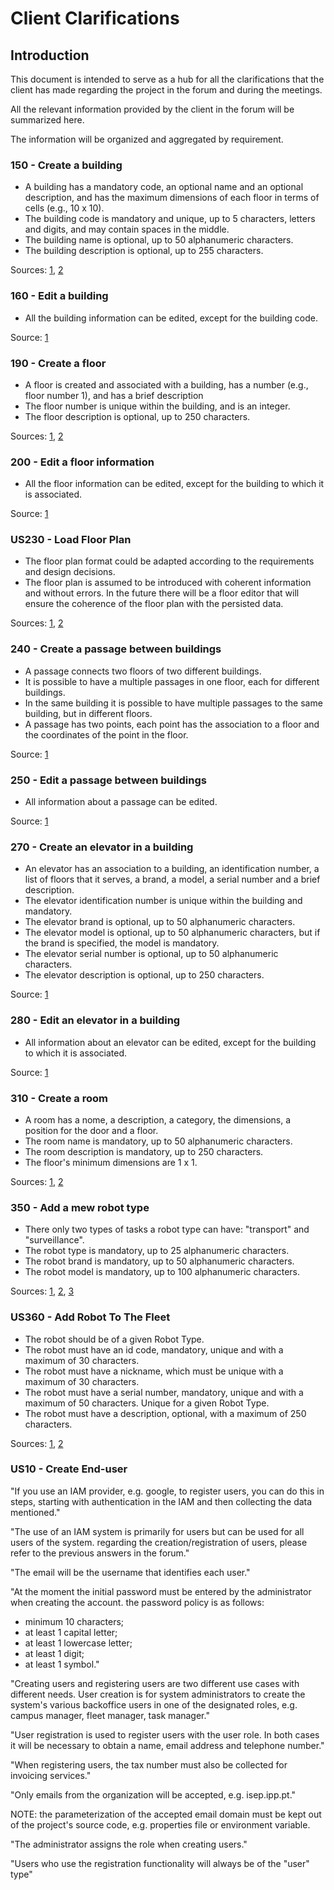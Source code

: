 # Client Clarifications

## Introduction

This document is intended to serve as a hub for all the clarifications that the client has made regarding the project 
in the forum and during the meetings.

All the relevant information provided by the client in the forum will be summarized here.

The information will be organized and aggregated by requirement.

### 150 - Create a building

- A building has a mandatory code, an optional name and an optional description, and has the maximum dimensions of each
floor in terms of cells (e.g., 10 x 10).
- The building code is mandatory and unique, up to 5 characters, letters and digits, and may contain spaces in the middle.
- The building name is optional, up to 50 alphanumeric characters.
- The building description is optional, up to 255 characters.

Sources: 
[1](https://moodle.isep.ipp.pt/mod/forum/discuss.php?d=25047),
[2](https://moodle.isep.ipp.pt/mod/forum/discuss.php?d=25016)

### 160 - Edit a building

- All the building information can be edited, except for the building code.

Source: 
[1](https://moodle.isep.ipp.pt/mod/forum/discuss.php?d=25168)

### 190 - Create a floor

- A floor is created and associated with a building, has a number (e.g., floor number 1), and has a brief description
- The floor number is unique within the building, and is an integer.
- The floor description is optional, up to 250 characters.

Sources: 
[1](https://moodle.isep.ipp.pt/mod/forum/discuss.php?d=25016), 
[2](https://moodle.isep.ipp.pt/mod/forum/discuss.php?d=25248)

### 200 - Edit a floor information

- All the floor information can be edited, except for the building to which it is associated.

Source:
[1](https://moodle.isep.ipp.pt/mod/forum/discuss.php?d=25168)

### US230 - Load Floor Plan

- The floor plan format could be adapted according to the requirements and design decisions.
- The floor plan is assumed to be introduced with coherent information and without errors. In the future there will be a
  floor editor that will ensure the coherence of the floor plan with the persisted data.

Sources:
[1](https://moodle.isep.ipp.pt/mod/forum/discuss.php?d=25070),
[2](https://moodle.isep.ipp.pt/mod/forum/discuss.php?d=25069)


### 240 - Create a passage between buildings

- A passage connects two floors of two different buildings.
- It is possible to have a multiple passages in one floor, each for different buildings.
- In the same building it is possible to have multiple passages to the same building, but in different floors.
- A passage has two points, each point has the association to a floor and the coordinates of the point in the floor.

Source:
[1](https://moodle.isep.ipp.pt/mod/forum/discuss.php?d=25082)

### 250 - Edit a passage between buildings

- All information about a passage can be edited.

Source:
[1](https://moodle.isep.ipp.pt/mod/forum/discuss.php?d=25168)

### 270 - Create an elevator in a building

- An elevator has an association to a building, an identification number, a list of floors that it serves, a brand,
a model, a serial number and a brief description.
- The elevator identification number is unique within the building and mandatory.
- The elevator brand is optional, up to 50 alphanumeric characters.
- The elevator model is optional, up to 50 alphanumeric characters, but if the brand is specified, the model is mandatory.
- The elevator serial number is optional, up to 50 alphanumeric characters.
- The elevator description is optional, up to 250 characters.

Source:
[1](https://moodle.isep.ipp.pt/mod/forum/discuss.php?d=25298#p32051)

### 280 - Edit an elevator in a building

- All information about an elevator can be edited, except for the building to which it is associated.

Source:
[1](https://moodle.isep.ipp.pt/mod/forum/discuss.php?d=25168)

### 310 - Create a room

- A room has a nome, a description, a category, the dimensions, a position for the door and a floor.
- The room name is mandatory, up to 50 alphanumeric characters.
- The room description is mandatory, up to 250 characters.
- The floor's minimum dimensions are 1 x 1.

Sources:
[1](https://moodle.isep.ipp.pt/mod/forum/discuss.php?d=25016),
[2](https://moodle.isep.ipp.pt/mod/forum/discuss.php?d=25276)

### 350 - Add a mew robot type

- There only two types of tasks a robot type can have: "transport" and "surveillance".
- The robot type is mandatory, up to 25 alphanumeric characters.
- The robot brand is mandatory, up to 50 alphanumeric characters.
- The robot model is mandatory, up to 100 alphanumeric characters.

Sources:
[1](https://moodle.isep.ipp.pt/mod/forum/discuss.php?d=25045),
[2](https://moodle.isep.ipp.pt/mod/forum/discuss.php?d=25101),
[3](https://moodle.isep.ipp.pt/mod/forum/discuss.php?d=25171)

### US360 - Add Robot To The Fleet

- The robot should be of a given Robot Type.
- The robot must have an id code, mandatory, unique and with a maximum of 30 characters.
- The robot must have a nickname, which must be unique with a maximum of 30 characters.
- The robot must have a serial number, mandatory, unique and with a maximum of 50 characters. Unique for a given Robot Type.
- The robot must have a description, optional, with a maximum of 250 characters.

Sources:
[1](https://moodle.isep.ipp.pt/mod/forum/discuss.php?d=25101),
[2](https://moodle.isep.ipp.pt/mod/forum/discuss.php?d=25265)

### US10 - Create End-user

"If you use an IAM provider, e.g. google, to register users, you can do this in steps, starting with authentication in the IAM and then collecting the data mentioned."

"The use of an IAM system is primarily for users but can be used for all users of the system. regarding the creation/registration of users, please refer to the previous answers in the forum."

"The email will be the username that identifies each user."

"At the moment the initial password must be entered by the administrator when creating the account. the password policy is as follows:
* minimum 10 characters;
* at least 1 capital letter;
* at least 1 lowercase letter;
* at least 1 digit;
* at least 1 symbol."

"Creating users and registering users are two different use cases with different needs.
User creation is for system administrators to create the system's various backoffice users in one of the designated roles, e.g. campus manager, fleet manager, task manager."

"User registration is used to register users with the user role.
In both cases it will be necessary to obtain a name, email address and telephone number."

"When registering users, the tax number must also be collected for invoicing services."

"Only emails from the organization will be accepted, e.g. isep.ipp.pt."

NOTE: the parameterization of the accepted email domain must be kept out of the project's source code, e.g. properties file or environment variable.

"The administrator assigns the role when creating users."

"Users who use the registration functionality will always be of the "user" type"